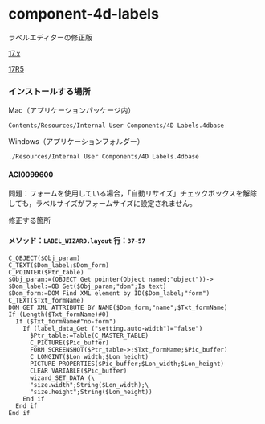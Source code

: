 # component-4d-labels
ラベルエディターの修正版

[17.x](https://github.com/4D-JP/component-4d-labels/releases/tag/ACI0099604-17.x)

[17R5](https://github.com/4D-JP/component-4d-labels/releases/tag/ACI0099602-17r5)

### インストールする場所

Mac（アプリケーションパッケージ内）

```
Contents/Resources/Internal User Components/4D Labels.4dbase
```

Windows（アプリケーションフォルダー）

```
./Resources/Internal User Components/4D Labels.4dbase
```

#### ACI0099600

問題：フォームを使用している場合，「自動リサイズ」チェックボックスを解除しても，ラベルサイズがフォームサイズに設定されません。

修正する箇所

#### メソッド：``LABEL_WIZARD.layout`` 行：``37``-``57``

```
C_OBJECT($Obj_param)
C_TEXT($Dom_label;$Dom_form)
C_POINTER($Ptr_table)
$Obj_param:=(OBJECT Get pointer(Object named;"object"))->
$Dom_label:=OB Get($Obj_param;"dom";Is text)
$Dom_form:=DOM Find XML element by ID($Dom_label;"form")
C_TEXT($Txt_formName)
DOM GET XML ATTRIBUTE BY NAME($Dom_form;"name";$Txt_formName)
If (Length($Txt_formName)#0)
  If ($Txt_formName#"no-form")
    If (label_data_Get ("setting.auto-width")="false")
      $Ptr_table:=Table(C_MASTER_TABLE)
      C_PICTURE($Pic_buffer)
      FORM SCREENSHOT($Ptr_table->;$Txt_formName;$Pic_buffer)
      C_LONGINT($Lon_width;$Lon_height)
      PICTURE PROPERTIES($Pic_buffer;$Lon_width;$Lon_height)
      CLEAR VARIABLE($Pic_buffer)
      wizard_SET_DATA (\
      "size.width";String($Lon_width);\
      "size.height";String($Lon_height))
    End if 
  End if 
End if 
```

